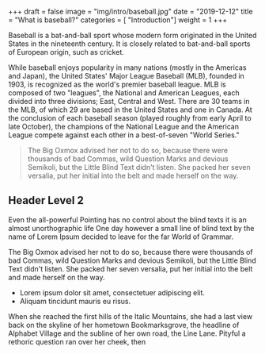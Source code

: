 +++
draft = false
image = "img/intro/baseball.jpg"
date = "2019-12-12"
title = "What is baseball?"
categories = [ "Introduction"]
weight = 1
+++

Baseball is a bat-and-ball sport whose modern form originated in the United States in the nineteenth century. It is closely related to bat-and-ball sports of European origin, such as cricket.
<!--more-->

While baseball enjoys popularity in many nations (mostly in the Americas and Japan), the United States' Major League Baseball (MLB), founded in 1903, is recognized as the world's premier baseball league. MLB is composed of two "leagues", the National and American Leagues, each divided into three divisions; East, Central and West. There are 30 teams in the MLB, of which 29 are based in the United States and one in Canada. At the conclusion of each baseball season (played roughly from early April to late October), the champions of the National League and the American League compete against each other in a best-of-seven "World Series."

> The Big Oxmox advised her not to do so, because there were thousands of bad Commas, wild Question Marks and devious Semikoli, but the Little Blind Text didn't listen. She packed her seven versalia, put her initial into the belt and made herself on the way.

## Header Level 2

Even the all-powerful Pointing has no control about the blind texts it is an almost unorthographic life One day however a small line of blind text by the name of Lorem Ipsum decided to leave for the far World of Grammar.

The Big Oxmox advised her not to do so, because there were thousands of bad Commas, wild Question Marks and devious Semikoli, but the Little Blind Text didn't listen. She packed her seven versalia, put her initial into the belt and made herself on the way.

* Lorem ipsum dolor sit amet, consectetuer adipiscing elit.
* Aliquam tincidunt mauris eu risus.

When she reached the first hills of the Italic Mountains, she had a last view back on the skyline of her hometown Bookmarksgrove, the headline of Alphabet Village and the subline of her own road, the Line Lane. Pityful a rethoric question ran over her cheek, then  
